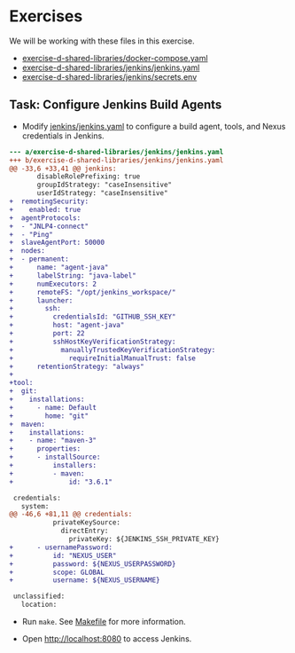 # Exercises

We will be working with these files in this exercise.

- [exercise-d-shared-libraries/docker-compose.yaml](exercise-d-shared-libraries/docker-compose.yaml)
- [exercise-d-shared-libraries/jenkins/jenkins.yaml](exercise-d-shared-libraries/jenkins/jenkins.yaml)
- [exercise-d-shared-libraries/jenkins/secrets.env](exercise-d-shared-libraries/jenkins/secrets.env)

## Task: Configure Jenkins Build Agents

- Modify [jenkins/jenkins.yaml](jenkins/jenkins.yaml) to configure a build agent, tools, and Nexus credentials in Jenkins.

```patch
--- a/exercise-d-shared-libraries/jenkins/jenkins.yaml
+++ b/exercise-d-shared-libraries/jenkins/jenkins.yaml
@@ -33,6 +33,41 @@ jenkins:
       disableRolePrefixing: true
       groupIdStrategy: "caseInsensitive"
       userIdStrategy: "caseInsensitive"
+  remotingSecurity:
+    enabled: true
+  agentProtocols:
+  - "JNLP4-connect"
+  - "Ping"
+  slaveAgentPort: 50000
+  nodes:
+  - permanent:
+      name: "agent-java"
+      labelString: "java-label"
+      numExecutors: 2
+      remoteFS: "/opt/jenkins_workspace/"
+      launcher:
+        ssh:
+          credentialsId: "GITHUB_SSH_KEY"
+          host: "agent-java"
+          port: 22
+          sshHostKeyVerificationStrategy:
+            manuallyTrustedKeyVerificationStrategy:
+              requireInitialManualTrust: false
+      retentionStrategy: "always"
+
+tool:
+  git:
+    installations:
+      - name: Default
+        home: "git"
+  maven:
+    installations:
+    - name: "maven-3"
+      properties:
+      - installSource:
+          installers:
+          - maven:
+              id: "3.6.1"

 credentials:
   system:
@@ -46,6 +81,11 @@ credentials:
           privateKeySource:
             directEntry:
               privateKey: ${JENKINS_SSH_PRIVATE_KEY}
+      - usernamePassword:
+          id: "NEXUS_USER"
+          password: ${NEXUS_USERPASSWORD}
+          scope: GLOBAL
+          username: ${NEXUS_USERNAME}

 unclassified:
   location:
```

- Run `make`. See [Makefile](Makefile) for more information.

- Open [http://localhost:8080](http://localhost:8080) to access Jenkins.
